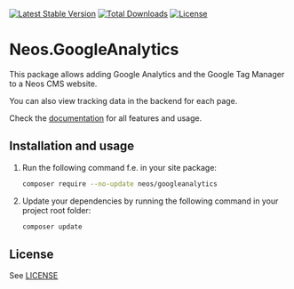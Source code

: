 [![Latest Stable Version](https://poser.pugx.org/neos/googleanalytics/v/stable)](https://packagist.org/packages/neos/googleanalytics)
[![Total Downloads](https://poser.pugx.org/neos/googleanalytics/downloads)](https://packagist.org/packages/neos/googleanalytics)
[![License](https://poser.pugx.org/neos/googleanalytics/license)](LICENSE)

# Neos.GoogleAnalytics

This package allows adding Google Analytics and the Google Tag Manager to a Neos CMS website.

You can also view tracking data in the backend for each page.
                                    
Check the [documentation](https://neos-google-analytics-integration.readthedocs.io/en/stable/) for all features and usage. 

## Installation and usage

1. Run the following command f.e. in your site package:
   ```bash
   composer require --no-update neos/googleanalytics
   ```
   
2. Update your dependencies by running the following command in your project root folder:
   ```bash
   composer update
   ```

## License

See [LICENSE](./LICENSE.txt)
